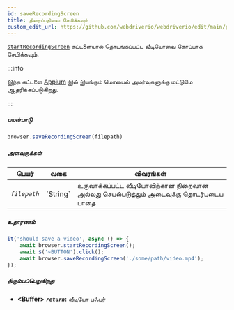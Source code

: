 ```yaml
---
id: saveRecordingScreen
title: திரைப்பதிவை சேமிக்கவும்
custom_edit_url: https://github.com/webdriverio/webdriverio/edit/main/packages/webdriverio/src/commands/browser/saveRecordingScreen.ts
---
```


[`startRecordingScreen`](/docs/api/appium#startrecordingscreen) கட்டளையால் தொடங்கப்பட்ட வீடியோவை கோப்பாக சேமிக்கவும்.

:::info

இந்த கட்டளை [Appium](https://appium.github.io/appium.io/docs/en/commands/device/recording-screen/start-recording-screen/) இல் இயங்கும் மொபைல் அமர்வுகளுக்கு மட்டுமே ஆதரிக்கப்படுகிறது.

:::

##### பயன்பாடு

```js
browser.saveRecordingScreen(filepath)
```

##### அளவுருக்கள்

<table>
  <thead>
    <tr>
      <th>பெயர்</th><th>வகை</th><th>விவரங்கள்</th>
    </tr>
  </thead>
  <tbody>
    <tr>
      <td><code><var>filepath</var></code></td>
      <td>`String`</td>
      <td>உருவாக்கப்பட்ட வீடியோவிற்கான நிறைவான அல்லது செயல்படுத்தும் அடைவுக்கு தொடர்புடைய பாதை</td>
    </tr>
  </tbody>
</table>

##### உதாரணம்

```js title="saveRecordingScreen.js"
it('should save a video', async () => {
    await browser.startRecordingScreen();
    await $('~BUTTON').click();
    await browser.saveRecordingScreen('./some/path/video.mp4');
});
```

##### திரும்பப்பெறுகிறது

- **&lt;Buffer&gt;**
            **<code><var>return</var></code>:**             வீடியோ பஃபர்